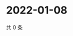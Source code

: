# 2022-01-08

共 0 条

<!-- BEGIN WEIBO -->
<!-- 最后更新时间 Sat Jan 08 2022 09:58:48 GMT+0800 (China Standard Time) -->

<!-- END WEIBO -->
